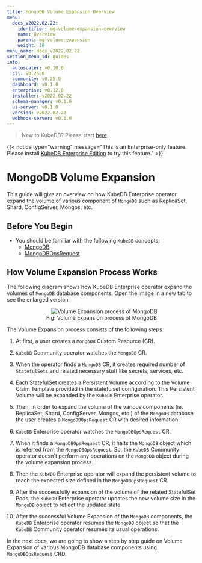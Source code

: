 ```yaml
---
title: MongoDB Volume Expansion Overview
menu:
  docs_v2022.02.22:
    identifier: mg-volume-expansion-overview
    name: Overview
    parent: mg-volume-expansion
    weight: 10
menu_name: docs_v2022.02.22
section_menu_id: guides
info:
  autoscaler: v0.10.0
  cli: v0.25.0
  community: v0.25.0
  dashboard: v0.1.0
  enterprise: v0.12.0
  installer: v2022.02.22
  schema-manager: v0.1.0
  ui-server: v0.1.0
  version: v2022.02.22
  webhook-server: v0.1.0
---
```


> New to KubeDB? Please start [here](/docs/v2022.02.22/README).

{{< notice type="warning" message="This is an Enterprise-only feature. Please install [KubeDB Enterprise Edition](/docs/v2022.02.22/setup/install/enterprise) to try this feature." >}}

# MongoDB Volume Expansion

This guide will give an overview on how KubeDB Enterprise operator expand the volume of various component of `MongoDB` such as ReplicaSet, Shard, ConfigServer, Mongos, etc.

## Before You Begin

- You should be familiar with the following `KubeDB` concepts:
  - [MongoDB](/docs/v2022.02.22/guides/mongodb/concepts/mongodb)
  - [MongoDBOpsRequest](/docs/v2022.02.22/guides/mongodb/concepts/opsrequest)

## How Volume Expansion Process Works

The following diagram shows how KubeDB Enterprise operator expand the volumes of `MongoDB` database components. Open the image in a new tab to see the enlarged version.

<figure align="center">
  <img alt="Volume Expansion process of MongoDB" src="/docs/v2022.02.22/images/day-2-operation/mongodb/mg-volume-expansion.svg">
<figcaption align="center">Fig: Volume Expansion process of MongoDB</figcaption>
</figure>

The Volume Expansion process consists of the following steps:

1. At first, a user creates a `MongoDB` Custom Resource (CR).

2. `KubeDB` Community operator watches the `MongoDB` CR.

3. When the operator finds a `MongoDB` CR, it creates required number of `StatefulSets` and related necessary stuff like secrets, services, etc.

4. Each StatefulSet creates a Persistent Volume according to the Volume Claim Template provided in the statefulset configuration. This Persistent Volume will be expanded by the `KubeDB` Enterprise operator.

5. Then, in order to expand the volume of the various components (ie. ReplicaSet, Shard, ConfigServer, Mongos, etc.) of the `MongoDB` database the user creates a `MongoDBOpsRequest` CR with desired information.

6. `KubeDB` Enterprise operator watches the `MongoDBOpsRequest` CR.

7. When it finds a `MongoDBOpsRequest` CR, it halts the `MongoDB` object which is referred from the `MongoDBOpsRequest`. So, the `KubeDB` Community operator doesn't perform any operations on the `MongoDB` object during the volume expansion process.

8. Then the `KubeDB` Enterprise operator will expand the persistent volume to reach the expected size defined in the `MongoDBOpsRequest` CR.

9. After the successfully expansion of the volume of the related StatefulSet Pods, the `KubeDB` Enterprise operator updates the new volume size in the `MongoDB` object to reflect the updated state.

10. After the successful Volume Expansion of the `MongoDB` components, the `KubeDB` Enterprise operator resumes the `MongoDB` object so that the `KubeDB` Community operator resumes its usual operations.

In the next docs, we are going to show a step by step guide on Volume Expansion of various MongoDB database components using `MongoDBOpsRequest` CRD.
